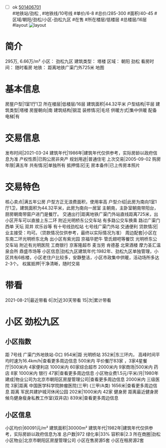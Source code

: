 - [ ] ok [501406701](https://bj.5i5j.com/ershoufang/501406701.html)  
 #地铁站/劲松 ,  #地铁线/10号线
#单价/6-8 #总价/285-300 #面积/40-45   #区域/朝阳/劲松/小区-劲松九区 #在售 #所在楼层/低楼层 #总楼层/16层 #layout 
![layout](http://image2a.5i5j.com/bdir/layout/7b3cc847d9904f1c8cefaac1b919a76e.jpg_P5.jpg) 
# 简介 
 295万,  6.66万/m² 
小区： 劲松九区
建筑类型： 塔楼
区域： 朝阳 劲松
看房时间： 随时看房
地铁： 距离地铁广渠门外725米 地图
# 基本信息 
 房屋户型|1室1厅1卫
所在楼层|低楼层/16层
建筑面积|44.32平米
户型结构|平层
建筑类型|塔楼
房屋朝向|南
建筑结构|钢混
装修情况|毛坯
供暖方式|集中供暖
配备电梯|有
# 交易信息 
 发布时间|2021-03-24
建筑年代|1986年|建筑年代仅供参考，实际房龄以政府信息为准
产权性质|已购公房非央产
规划用途|普通住宅
上次交易|2005-09-02
购房年限|满五年
共有情况|单独所有
抵押情况|无
房本备件|已上传房本照片
# 交易特色 
 核心卖点|满五年公房 户型方正无浪费面积，使用率高
户型介绍|此房为南向1室1厅1卫，建筑面积为44.32平米，此房为南向一居室 主朝南，主卧室朝南带阳台，厨房朝南带窗户进门是餐厅。
交通出行|距离地铁广渠门外站直线距离725米，出小区开车可以直接上东二环 附近光明桥东公交车站 有多路公交车换乘 路过广渠门 西单 天坛 双井 欢乐谷等 有十号线劲松站 七号线广渠门外站 交通便利
贷款情况|业主接受：均可。（贷款情况仅供参考，最终以实际情况为准）
周边配套|小区在东南二环光明桥东北角 出小区有紫光园 京福华肥牛 管氏翅吧等餐饮 光明桥东公交车站 附近有光明医院 工商银行 京客隆超市 麦当劳 肯德基 北荣酒楼 摩力圣汇温泉会所 鼎盛市场等
小区信息|劲松九区建筑年代:1982年、劲松九区单独管理，小区共有6栋楼，小区老住户比较多，安静整洁，小区市政集中供暖，活动场所多达2-3个。
权属抵押|干净清晰，随时交易
# 带看 
 2021-08-21|最近带看	 6|次|近30天带看	 15|次|累计带看
# 小区 劲松九区
## 小区指数 
 距 7号线 广渠门外地铁站-D口 954米|距 光明桥站 352米|东三环内， 高峰时间平均时速为16.4km/h|查看更多周边信息
500米内 平价餐厅83家 ，3家4星餐厅|500米内 4家便利店
1000米内 60家综合超市
2000米内 9家商场|500米内 药店 8家
1000米内 银行 47家|查看更多周边信息
小区物业费1.5元/平米/月|1980年建成|物业公司为北京市朝阳区房屋管理公司|查看更多周边信息
2000米内 三级医院 3家|距离 中国医学科学院肿瘤医院(三甲) (三甲/A类) 1656米|查看更多周边信息
距离 军民共建护城河休闲公园 202米|1000米内 42家 健身房
距离最近健身房候鸟健身瘦身私教工作室(双井店) 839米|查看更多周边信息
## 小区信息 
 小区均价|60091元/m²
建筑面积|30000m²
建筑年代|1982年|建筑年代仅供参考，实际房龄以政府信息为准
总户数|972
绿化率|33%
容积率|2.3
所在商圈|劲松
小区物业|北京市朝阳区房屋管理公司
小区在售房源5套
小区在租房源2套
